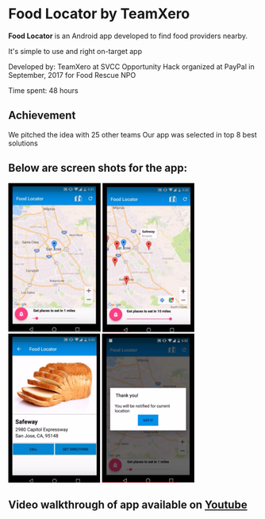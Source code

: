 # Food Locator by TeamXero

**Food Locator** is an Android app developed to find food providers nearby.

It's simple to use and right on-target app

Developed by: TeamXero at SVCC Opportunity Hack organized at PayPal in September, 2017 for Food Rescue NPO

Time spent: 48 hours

## Achievement

We pitched the idea with 25 other teams
Our app was selected in top 8 best solutions

## Below are screen shots for the app:

<img height="300" src="https://raw.githubusercontent.com/Opportunity-Hack-2016-SJC-SVCC/TeamXero/master/demo/home.png" title="Home view for the app" alt="Home view for the app"/>

<img height="300" src="https://raw.githubusercontent.com/Opportunity-Hack-2016-SJC-SVCC/TeamXero/master/demo/increase.png" title="Increasing radius to see more options and pop-up on pin" alt="increase"/>

<img height="300" src="https://raw.githubusercontent.com/Opportunity-Hack-2016-SJC-SVCC/TeamXero/master/demo/about.png" title="Selecting an option opens details with option to route or call directly" alt="about"/>

<img height="300" src="https://raw.githubusercontent.com/Opportunity-Hack-2016-SJC-SVCC/TeamXero/master/demo/getnotified.png" title="Option to get notification for selected location" alt="getnotified"/>

## Video walkthrough of app available on [Youtube](https://www.youtube.com/watch?v=HLoPBiouKjs)


